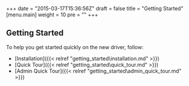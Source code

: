 +++
date = "2015-03-17T15:36:56Z"
draft = false
title = "Getting Started"
[menu.main]
  weight = 10
  pre = "<i class='fa fa-road'></i>"
+++

## Getting Started

To help you get started quickly on the new driver, follow:

- [Installation]({{< relref "getting_started\installation.md" >}})
- [Quick Tour]({{< relref "getting_started\quick_tour.md" >}})
- [Admin Quick Tour]({{< relref "getting_started\admin_quick_tour.md" >}})
